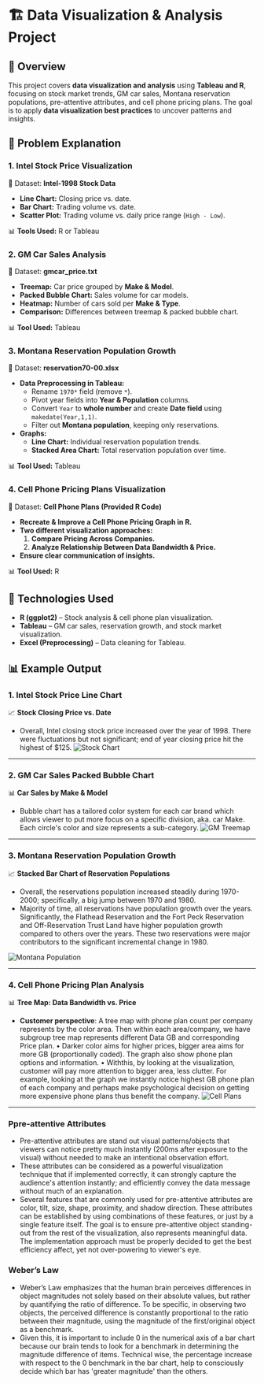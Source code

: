 # 🏗️ Data Visualization & Analysis Project  

## 📜 Overview  
This project covers **data visualization and analysis** using **Tableau and R**, focusing on stock market trends, GM car sales, Montana reservation populations, pre-attentive attributes, and cell phone pricing plans. The goal is to apply **data visualization best practices** to uncover patterns and insights.  

## 🎯 Problem Explanation  

### **1. Intel Stock Price Visualization**
📌 Dataset: **Intel-1998 Stock Data**  
- **Line Chart:** Closing price vs. date.  
- **Bar Chart:** Trading volume vs. date.  
- **Scatter Plot:** Trading volume vs. daily price range (`High - Low`).  

📊 **Tools Used:** R or Tableau  

### **2. GM Car Sales Analysis**
📌 Dataset: **gmcar_price.txt**  
- **Treemap:** Car price grouped by **Make & Model**.  
- **Packed Bubble Chart:** Sales volume for car models.  
- **Heatmap:** Number of cars sold per **Make & Type**.  
- **Comparison:** Differences between treemap & packed bubble chart.  

📊 **Tool Used:** Tableau  

### **3. Montana Reservation Population Growth**
📌 Dataset: **reservation70-00.xlsx**  
- **Data Preprocessing in Tableau:**  
  - Rename `1970*` field (remove `*`).  
  - Pivot year fields into **Year & Population** columns.  
  - Convert `Year` to **whole number** and create **Date field** using `makedate(Year,1,1)`.  
  - Filter out **Montana population**, keeping only reservations.  
- **Graphs:**  
  - **Line Chart:** Individual reservation population trends.  
  - **Stacked Area Chart:** Total reservation population over time.  

📊 **Tool Used:** Tableau  

### **4. Cell Phone Pricing Plans Visualization**
📌 Dataset: **Cell Phone Plans (Provided R Code)**  
- **Recreate & Improve a Cell Phone Pricing Graph in R.**  
- **Two different visualization approaches:**  
  1. **Compare Pricing Across Companies.**  
  2. **Analyze Relationship Between Data Bandwidth & Price.**  
- **Ensure clear communication of insights.**  

📊 **Tool Used:** R  

## 🚀 Technologies Used  
- **R (ggplot2)** – Stock analysis & cell phone plan visualization.  
- **Tableau** – GM car sales, reservation growth, and stock market visualization.  
- **Excel (Preprocessing)** – Data cleaning for Tableau.  

## 📊 Example Output  

### **1. Intel Stock Price Line Chart**  
📈 **Stock Closing Price vs. Date**  
- Overall, Intel closing stock price increased over the year of 1998. There were fluctuations but not
 significant; end of year closing price hit the highest of $125.
![Stock Chart](https://github.com/pngo1997/Images/blob/main/VS1%20-%20Line%20graph%20stock%20price.png)  

---

### **2. GM Car Sales Packed Bubble Chart**  
📊 **Car Sales by Make & Model**  
- Bubble chart has a tailored color system for each car brand which allows viewer to put more focus on a specific division, aka. car Make. Each circle's color and size represents a sub-category.
![GM Treemap](https://github.com/pngo1997/Images/blob/main/VS1%20-%20Bubble%20chart%20car.png)  

---

### **3. Montana Reservation Population Growth**  
📈 **Stacked Bar Chart of Reservation Populations** 
-  Overall, the reservations population increased steadily during 1970-2000; specifically, a big jump between 1970 and 1980.
- Majority of time, all reservations have population growth over the years. Significantly, the Flathead Reservation and the Fort Peck Reservation and Off-Reservation Trust Land have higher population growth compared to others over the years. These two reservations were major contributors to the significant incremental change in 1980.

![Montana Population](https://github.com/pngo1997/Images/blob/main/VS1%20-%20Stacked%20bar%20chart%20population.png)  

---

### **4. Cell Phone Pricing Plan Analysis**  
📊 **Tree Map: Data Bandwidth vs. Price**  
- **Customer perspective**:  A tree map with phone plan count per company represents by the color area. Then within each area/company, we have subgroup tree map represents different Data GB and corresponding Price plan.
 • Darker color aims for higher prices, bigger area aims for more GB (proportionally coded). The graph also show phone plan options and information.
 • Withthis, by looking at the visualization, customer will pay more attention to bigger area, less clutter.  For example, looking at the graph we instantly notice highest GB phone plan of each company and perhaps make psychological decision on getting more expensive phone plans thus benefit the company.
![Cell Plans](https://github.com/pngo1997/Images/blob/main/VS1%20-%20Treemap%20phone%20service.png)

---

### Ppre-attentive Attributes
- Pre-attentive attributes are stand out visual patterns/objects that viewers can notice pretty much instantly (200ms after exposure to the visual) without needed to make an intentional observation effort.
- These attributes can be considered as a powerful visualization technique that if implemented correctly, it can strongly capture the audience's attention instantly; and efficiently convey the data message without much of an explanation.
- Several features that are commonly used for pre-attentive attributes are color, tilt, size, shape, proximity, and shadow direction. These attributes can be established by using combinations of these features, or just by a single feature itself. The goal is to ensure pre-attentive object standing-out from the rest of the visualization, also represents meaningful data. The implementation approach must be properly decided to get the best efficiency affect, yet not over-powering to viewer's eye.

### Weber’s Law
- Weber’s Law emphasizes that the human brain perceives differences in object magnitudes not solely based on their absolute values, but rather by quantifying the ratio of difference. To be specific, in observing two objects, the perceived difference is constantly proportional to the ratio between their magnitude, using the magnitude of the first/original object as a benchmark.
- Given this, it is important to include 0 in the numerical axis of a bar chart because our brain tends to look for a benchmark in determining the magnitude difference of items. Technical wise, the percentage increase with respect to the 0 benchmark in the bar chart, help to consciously decide which bar has 'greater magnitude' than the others.
